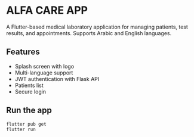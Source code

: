
# ALFA CARE APP

A Flutter-based medical laboratory application for managing patients, test results, and appointments. Supports Arabic and English languages.

## Features
- Splash screen with logo
- Multi-language support
- JWT authentication with Flask API
- Patients list
- Secure login

## Run the app
```
flutter pub get
flutter run
```
